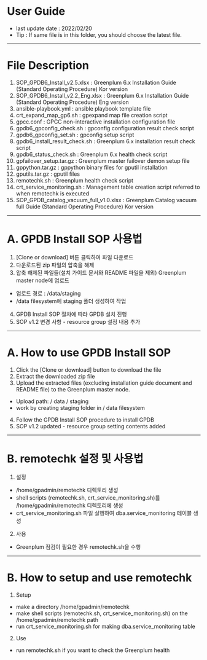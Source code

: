 # User Guide
- last update date : 2022/02/20
- Tip : If same file is in this folder, you should choose the latest file.

------------------------------------------------------------------------------------------
# File Description

1. SOP_GPDB6_Install_v2.5.xlsx : Greenplum 6.x Installation Guide (Standard Operating Procedure) Kor version
1. SOP_GPDB6_Install_v2.2_Eng.xlsx : Greenplum 6.x Installation Guide (Standard Operating Procedure) Eng version
2. ansible-playbook.yml : ansible playbook template file
3. crt_expand_map_gp6.sh : gpexpand map file creation script
4. gpcc.conf : GPCC non-interactive installation configuration file
5. gpdb6_gpconfig_check.sh : gpconfig configuration result check script
6. gpdb6_gpconfig_set.sh : gpconfig setup script
7. gpdb6_install_result_check.sh : Greenplum 6.x installation result check script
8. gpdb6_status_check.sh : Greenplum 6.x health check script
9. gpfailover_setup.tar.gz : Greenplum master failover demon setup file
10. gppython.tar.gz : gppython binary files for gputil installation
11. gputils.tar.gz : gputil files
12. remotechk.sh : Greenplum health check script
13. crt_service_monitoring.sh : Management table creation script referred to when remotechk is executed
14. SOP_GPDB_catalog_vacuum_full_v1.0.xlsx : Greenplum Catalog vacuum full Guide (Standard Operating Procedure) Kor version

------------------------------------------------------------------------------------------
# A. GPDB Install SOP 사용법

1. [Clone or download] 버튼 클릭하여 파일 다운로드
2. 다운로드된 zip 파일의 압축을 해제
3. 압축 해제된 파일들(설치 가이드 문서와 README 파일을 제외) Greenplum master node에 업로드
  -	업로드 경로 : /data/staging
  -	/data filesystem에 staging 폴더 생성하여 작업
4. GPDB Install SOP 절차에 따라 GPDB 설치 진행
5. SOP v1.2 변경 사항 - resource group 설정 내용 추가

------------------------------------------------------------------------------------------
# A. How to use GPDB Install SOP

1. Click the [Clone or download] button to download the file
2. Extract the downloaded zip file
3. Upload the extracted files (excluding installation guide document and README file) to the Greenplum master node.
  -	Upload path: / data / staging
  -	work by creating staging folder in / data filesystem
4. Follow the GPDB Install SOP procedure to install GPDB
5. SOP v1.2 updated - resource group setting contents added

------------------------------------------------------------------------------------------
# B. remotechk 설정 및 사용법

1. 설정
  - /home/gpadmin/remotechk 디렉토리 생성
  - shell scripts (remotechk.sh, crt_service_monitoring.sh)를 /home/gpadmin/remotechk 디렉토리에 생성
  - crt_service_monitoring.sh 파일 실행하여 dba.service_monitoring 테이블 생성
2. 사용
  - Greenplum 점검이 필요한 경우 remotechk.sh을 수행
------------------------------------------------------------------------------------------
# B. How to setup and use remotechk

1. Setup
  - make a directory /home/gpadmin/remotechk
  - make shell scripts (remotechk.sh, crt_service_monitoring.sh) on the /home/gpadmin/remotechk path
  - run crt_service_monitoring.sh for making dba.service_monitoring table
2. Use
  - run remotechk.sh if you want to check the Greenplum health
